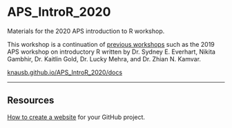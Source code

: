 # APS_IntroR_2020
Materials for the 2020 APS introduction to R workshop.

This workshop is a continuation of [previous workshops](https://github.com/everhartlab/APS_IntroR_2019) such as the 2019 APS workshop on introductory R written by Dr. Sydney E. Everhart, Nikita Gambhir, Dr. Kaitlin Gold, Dr. Lucky Mehra, and Dr. Zhian N. Kamvar.

[knausb.github.io/APS_IntroR_2020/docs](knausb.github.io/APS_IntroR_2020/docs)


---

## Resources

[How to create a website](https://pages.github.com/) for your GitHub project.
